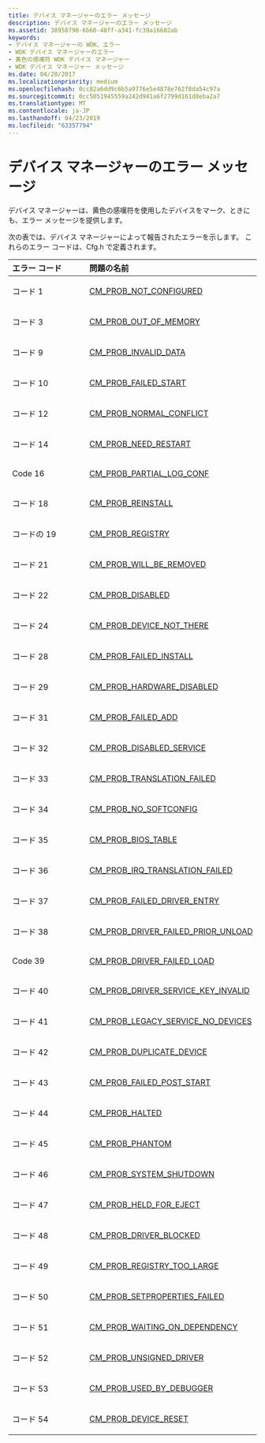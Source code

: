 ```yaml
---
title: デバイス マネージャーのエラー メッセージ
description: デバイス マネージャーのエラー メッセージ
ms.assetid: 38958790-6b60-48ff-a341-fc39a16602ab
keywords:
- デバイス マネージャーの WDK、エラー
- WDK デバイス マネージャーのエラー
- 黄色の感嘆符 WDK デバイス マネージャー
- WDK デバイス マネージャー メッセージ
ms.date: 04/20/2017
ms.localizationpriority: medium
ms.openlocfilehash: 0cc82a6dd9c6b5a9776e5e4878e762f8da54c97a
ms.sourcegitcommit: 0cc5051945559a242d941a6f2799d161d8eba2a7
ms.translationtype: MT
ms.contentlocale: ja-JP
ms.lasthandoff: 04/23/2019
ms.locfileid: "63357794"
---
```

# <a name="device-manager-error-messages"></a>デバイス マネージャーのエラー メッセージ





デバイス マネージャーは、黄色の感嘆符を使用したデバイスをマーク、ときにも、エラー メッセージを提供します。

次の表では、デバイス マネージャーによって報告されたエラーを示します。 これらのエラー コードは、Cfg.h で定義されます。

<table>
<colgroup>
<col width="50%" />
<col width="50%" />
</colgroup>
<thead>
<tr class="header">
<th align="left">エラー コード</th>
<th align="left">問題の名前</th>
</tr>
</thead>
<tbody>
<tr class="odd">
<td align="left"><p>コード 1</p></td>
<td align="left"><p><a href="cm-prob-not-configured.md" data-raw-source="[CM_PROB_NOT_CONFIGURED](cm-prob-not-configured.md)">CM_PROB_NOT_CONFIGURED</a></p></td>
</tr>
<tr class="even">
<td align="left"><p>コード 3</p></td>
<td align="left"><p><a href="cm-prob-out-of-memory.md" data-raw-source="[CM_PROB_OUT_OF_MEMORY](cm-prob-out-of-memory.md)">CM_PROB_OUT_OF_MEMORY</a></p></td>
</tr>
<tr class="odd">
<td align="left"><p>コード 9</p></td>
<td align="left"><p><a href="cm-prob-invalid-data.md" data-raw-source="[CM_PROB_INVALID_DATA](cm-prob-invalid-data.md)">CM_PROB_INVALID_DATA</a></p></td>
</tr>
<tr class="even">
<td align="left"><p>コード 10</p></td>
<td align="left"><p><a href="cm-prob-failed-start.md" data-raw-source="[CM_PROB_FAILED_START](cm-prob-failed-start.md)">CM_PROB_FAILED_START</a></p></td>
</tr>
<tr class="odd">
<td align="left"><p>コード 12</p></td>
<td align="left"><p><a href="cm-prob-normal-conflict.md" data-raw-source="[CM_PROB_NORMAL_CONFLICT](cm-prob-normal-conflict.md)">CM_PROB_NORMAL_CONFLICT</a></p></td>
</tr>
<tr class="even">
<td align="left"><p>コード 14</p></td>
<td align="left"><p><a href="cm-prob-need-restart.md" data-raw-source="[CM_PROB_NEED_RESTART](cm-prob-need-restart.md)">CM_PROB_NEED_RESTART</a></p></td>
</tr>
<tr class="odd">
<td align="left"><p>Code 16</p></td>
<td align="left"><p><a href="cm-prob-partial-log-conf.md" data-raw-source="[CM_PROB_PARTIAL_LOG_CONF](cm-prob-partial-log-conf.md)">CM_PROB_PARTIAL_LOG_CONF</a></p></td>
</tr>
<tr class="even">
<td align="left"><p>コード 18</p></td>
<td align="left"><p><a href="cm-prob-reinstall.md" data-raw-source="[CM_PROB_REINSTALL](cm-prob-reinstall.md)">CM_PROB_REINSTALL</a></p></td>
</tr>
<tr class="odd">
<td align="left"><p>コードの 19</p></td>
<td align="left"><p><a href="cm-prob-registry.md" data-raw-source="[CM_PROB_REGISTRY](cm-prob-registry.md)">CM_PROB_REGISTRY</a></p></td>
</tr>
<tr class="even">
<td align="left"><p>コード 21</p></td>
<td align="left"><p><a href="cm-prob-will-be-removed.md" data-raw-source="[CM_PROB_WILL_BE_REMOVED](cm-prob-will-be-removed.md)">CM_PROB_WILL_BE_REMOVED</a></p></td>
</tr>
<tr class="odd">
<td align="left"><p>コード 22</p></td>
<td align="left"><p><a href="cm-prob-disabled.md" data-raw-source="[CM_PROB_DISABLED](cm-prob-disabled.md)">CM_PROB_DISABLED</a></p></td>
</tr>
<tr class="even">
<td align="left"><p>コード 24</p></td>
<td align="left"><p><a href="cm-prob-device-not-there.md" data-raw-source="[CM_PROB_DEVICE_NOT_THERE](cm-prob-device-not-there.md)">CM_PROB_DEVICE_NOT_THERE</a></p></td>
</tr>
<tr class="odd">
<td align="left"><p>コード 28</p></td>
<td align="left"><p><a href="cm-prob-failed-install.md" data-raw-source="[CM_PROB_FAILED_INSTALL](cm-prob-failed-install.md)">CM_PROB_FAILED_INSTALL</a></p></td>
</tr>
<tr class="even">
<td align="left"><p>コード 29</p></td>
<td align="left"><p><a href="cm-prob-hardware-disabled.md" data-raw-source="[CM_PROB_HARDWARE_DISABLED](cm-prob-hardware-disabled.md)">CM_PROB_HARDWARE_DISABLED</a></p></td>
</tr>
<tr class="odd">
<td align="left"><p>コード 31</p></td>
<td align="left"><p><a href="cm-prob-failed-add.md" data-raw-source="[CM_PROB_FAILED_ADD](cm-prob-failed-add.md)">CM_PROB_FAILED_ADD</a></p></td>
</tr>
<tr class="even">
<td align="left"><p>コード 32</p></td>
<td align="left"><p><a href="cm-prob-disabled-service.md" data-raw-source="[CM_PROB_DISABLED_SERVICE](cm-prob-disabled-service.md)">CM_PROB_DISABLED_SERVICE</a></p></td>
</tr>
<tr class="odd">
<td align="left"><p>コード 33</p></td>
<td align="left"><p><a href="cm-prob-translation-failed.md" data-raw-source="[CM_PROB_TRANSLATION_FAILED](cm-prob-translation-failed.md)">CM_PROB_TRANSLATION_FAILED</a></p></td>
</tr>
<tr class="even">
<td align="left"><p>コード 34</p></td>
<td align="left"><p><a href="cm-prob-no-softconfig.md" data-raw-source="[CM_PROB_NO_SOFTCONFIG](cm-prob-no-softconfig.md)">CM_PROB_NO_SOFTCONFIG</a></p></td>
</tr>
<tr class="odd">
<td align="left"><p>コード 35</p></td>
<td align="left"><p><a href="cm-prob-bios-table.md" data-raw-source="[CM_PROB_BIOS_TABLE](cm-prob-bios-table.md)">CM_PROB_BIOS_TABLE</a></p></td>
</tr>
<tr class="even">
<td align="left"><p>コード 36</p></td>
<td align="left"><p><a href="cm-prob-irq-translation-failed.md" data-raw-source="[CM_PROB_IRQ_TRANSLATION_FAILED](cm-prob-irq-translation-failed.md)">CM_PROB_IRQ_TRANSLATION_FAILED</a></p></td>
</tr>
<tr class="odd">
<td align="left"><p>コード 37</p></td>
<td align="left"><p><a href="cm-prob-failed-driver-entry.md" data-raw-source="[CM_PROB_FAILED_DRIVER_ENTRY](cm-prob-failed-driver-entry.md)">CM_PROB_FAILED_DRIVER_ENTRY</a></p></td>
</tr>
<tr class="even">
<td align="left"><p>コード 38</p></td>
<td align="left"><p><a href="cm-prob-driver-failed-prior-unload.md" data-raw-source="[CM_PROB_DRIVER_FAILED_PRIOR_UNLOAD](cm-prob-driver-failed-prior-unload.md)">CM_PROB_DRIVER_FAILED_PRIOR_UNLOAD</a></p></td>
</tr>
<tr class="odd">
<td align="left"><p>Code 39</p></td>
<td align="left"><p><a href="cm-prob-driver-failed-load.md" data-raw-source="[CM_PROB_DRIVER_FAILED_LOAD](cm-prob-driver-failed-load.md)">CM_PROB_DRIVER_FAILED_LOAD</a></p></td>
</tr>
<tr class="even">
<td align="left"><p>コード 40</p></td>
<td align="left"><p><a href="cm-prob-driver-service-key-invalid.md" data-raw-source="[CM_PROB_DRIVER_SERVICE_KEY_INVALID](cm-prob-driver-service-key-invalid.md)">CM_PROB_DRIVER_SERVICE_KEY_INVALID</a></p></td>
</tr>
<tr class="odd">
<td align="left"><p>コード 41</p></td>
<td align="left"><p><a href="cm-prob-legacy-service-no-devices.md" data-raw-source="[CM_PROB_LEGACY_SERVICE_NO_DEVICES](cm-prob-legacy-service-no-devices.md)">CM_PROB_LEGACY_SERVICE_NO_DEVICES</a></p></td>
</tr>
<tr class="even">
<td align="left"><p>コード 42</p></td>
<td align="left"><p><a href="cm-prob-duplicate-device.md" data-raw-source="[CM_PROB_DUPLICATE_DEVICE](cm-prob-duplicate-device.md)">CM_PROB_DUPLICATE_DEVICE</a></p></td>
</tr>
<tr class="odd">
<td align="left"><p>コード 43</p></td>
<td align="left"><p><a href="cm-prob-failed-post-start.md" data-raw-source="[CM_PROB_FAILED_POST_START](cm-prob-failed-post-start.md)">CM_PROB_FAILED_POST_START</a></p></td>
</tr>
<tr class="even">
<td align="left"><p>コード 44</p></td>
<td align="left"><p><a href="cm-prob-halted.md" data-raw-source="[CM_PROB_HALTED](cm-prob-halted.md)">CM_PROB_HALTED</a></p></td>
</tr>
<tr class="odd">
<td align="left"><p>コード 45</p></td>
<td align="left"><p><a href="cm-prob-phantom.md" data-raw-source="[CM_PROB_PHANTOM](cm-prob-phantom.md)">CM_PROB_PHANTOM</a></p></td>
</tr>
<tr class="even">
<td align="left"><p>コード 46</p></td>
<td align="left"><p><a href="cm-prob-system-shutdown.md" data-raw-source="[CM_PROB_SYSTEM_SHUTDOWN](cm-prob-system-shutdown.md)">CM_PROB_SYSTEM_SHUTDOWN</a></p></td>
</tr>
<tr class="odd">
<td align="left"><p>コード 47</p></td>
<td align="left"><p><a href="cm-prob-held-for-eject.md" data-raw-source="[CM_PROB_HELD_FOR_EJECT](cm-prob-held-for-eject.md)">CM_PROB_HELD_FOR_EJECT</a></p></td>
</tr>
<tr class="even">
<td align="left"><p>コード 48</p></td>
<td align="left"><p><a href="cm-prob-driver-blocked.md" data-raw-source="[CM_PROB_DRIVER_BLOCKED](cm-prob-driver-blocked.md)">CM_PROB_DRIVER_BLOCKED</a></p></td>
</tr>
<tr class="odd">
<td align="left"><p>コード 49</p></td>
<td align="left"><p><a href="cm-prob-registry-too-large.md" data-raw-source="[CM_PROB_REGISTRY_TOO_LARGE](cm-prob-registry-too-large.md)">CM_PROB_REGISTRY_TOO_LARGE</a></p></td>
</tr>
<tr class="even">
<td align="left"><p>コード 50</p></td>
<td align="left"><p><a href="cm-prob-setproperties-failed.md" data-raw-source="[CM_PROB_SETPROPERTIES_FAILED](cm-prob-setproperties-failed.md)">CM_PROB_SETPROPERTIES_FAILED</a></p></td>
</tr>
<tr class="odd">
<td align="left"><p>コード 51</p></td>
<td align="left"><p><a href="cm-prob-waiting-on-dependency.md" data-raw-source="[CM_PROB_WAITING_ON_DEPENDENCY](cm-prob-waiting-on-dependency.md)">CM_PROB_WAITING_ON_DEPENDENCY</a></p></td>
</tr>
<tr class="even">
<td align="left"><p>コード 52</p></td>
<td align="left"><p><a href="cm-prob-unsigned-driver.md" data-raw-source="[CM_PROB_UNSIGNED_DRIVER](cm-prob-unsigned-driver.md)">CM_PROB_UNSIGNED_DRIVER</a></p></td>
</tr>
<tr class="odd">
<td align="left"><p>コード 53</p></td>
<td align="left"><p><a href="cm-prob-used-by-debugger.md" data-raw-source="[CM_PROB_USED_BY_DEBUGGER](cm-prob-used-by-debugger.md)">CM_PROB_USED_BY_DEBUGGER</a></p></td>
</tr>
<tr class="even">
<td align="left"><p>コード 54</p></td>
<td align="left"><p><a href="cm-prob-device-reset.md" data-raw-source="[CM_PROB_DEVICE_RESET](cm-prob-device-reset.md)">CM_PROB_DEVICE_RESET</a></p></td>
</tr>
</tbody>
</table>

 

 

 





